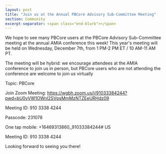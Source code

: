 ```yaml
---
layout: post
title: "Join us at the Annual PBCore Advisory Sub-Committee Meeting"
section: Community
excerpt-separator: <span class="end-blurb"></span>
---
```


We hope to see many PBCore users at the PBCore Advisory Sub-Committee meeting at the annual AMIA conference this week! This year's meeting will be held on Wednesday, December 7th, from 1 PM-2 PM ET / 10 AM-11 AM PT. 

The meeting will be hybrid: we encourage attendees at the AMIA conference to join us in person, but PBCore users who are not attending the conference are welcome to join us virtually 

Topic: PBCore

Join Zoom Meeting: https://wgbh.zoom.us/j/91033384244?pwd=bU0vVW1OWnI2SVpsMmMzNTZEeURHdz09

Meeting ID: 910 3338 4244

Passcode: 231078

One tap mobile: +16469313860,,91033384244# US
        
Meeting ID: 910 3338 4244

Looking forward to seeing you there!
